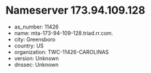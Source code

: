 # Nameserver 173.94.109.128

* as_number: 11426
* name: mta-173-94-109-128.triad.rr.com.
* city: Greensboro
* country: US
* organization: TWC-11426-CAROLINAS
* version: Unknown
* dnssec: Unknown
